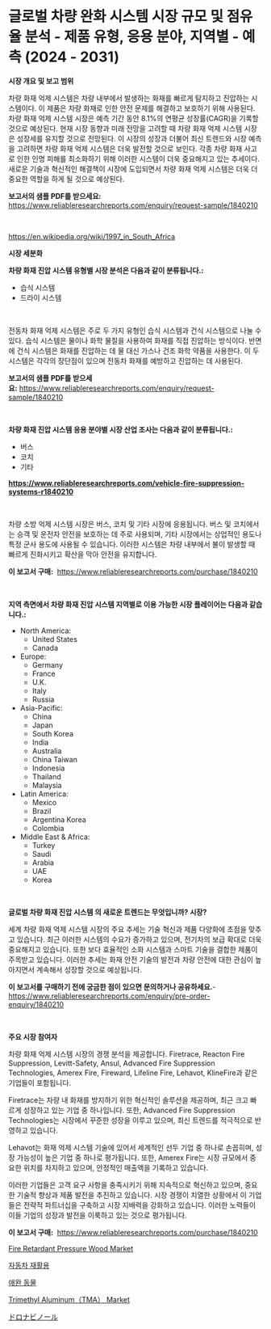 <p><h1>글로벌 차량 완화 시스템 시장 규모 및 점유율 분석 - 제품 유형, 응용 분야, 지역별 - 예측 (2024 - 2031)</h1></p><p><strong>시장 개요 및 보고 범위</strong></p>
<p><p>차량 화재 억제 시스템은 차량 내부에서 발생하는 화재를 빠르게 탐지하고 진압하는 시스템이다. 이 제품은 차량 화재로 인한 안전 문제를 해결하고 보호하기 위해 사용된다. 차량 화재 억제 시스템 시장은 예측 기간 동안 8.1%의 연평균 성장률(CAGR)을 기록할 것으로 예상된다. 현재 시장 동향과 미래 전망을 고려할 때 차량 화재 억제 시스템 시장은 성장세를 유지할 것으로 전망된다. 이 시장의 성장과 더불어 최신 트렌드와 시장 예측을 고려하면 차량 화재 억제 시스템은 더욱 발전할 것으로 보인다. 각종 차량 화재 사고로 인한 인명 피해를 최소화하기 위해 이러한 시스템이 더욱 중요해지고 있는 추세이다. 새로운 기술과 혁신적인 해결책이 시장에 도입되면서 차량 화재 억제 시스템은 더욱 더 중요한 역할을 하게 될 것으로 예상된다.</p></p>
<p><strong>보고서의 샘플 PDF를 받으세요:</strong> <a href="https://www.reliableresearchreports.com/enquiry/request-sample/1840210">https://www.reliableresearchreports.com/enquiry/request-sample/1840210</a></p>
<p>&nbsp;</p>
<p><a href="https://en.wikipedia.org/wiki/1997_in_South_Africa">https://en.wikipedia.org/wiki/1997_in_South_Africa</a></p>
<p><strong>시장 세분화</strong></p>
<p><strong>차량 화재 진압 시스템 유형별 시장 분석은 다음과 같이 분류됩니다.:</strong></p>
<p><ul><li>습식 시스템</li><li>드라이 시스템</li></ul></p>
<p>&nbsp;</p>
<p><p>전동차 화재 억제 시스템은 주로 두 가지 유형인 습식 시스템과 건식 시스템으로 나눌 수 있다. 습식 시스템은 물이나 화학 물질을 사용하여 화재를 직접 진압하는 방식이다. 반면에 건식 시스템은 화재를 진압하는 데 물 대신 가스나 건조 화학 약품을 사용한다. 이 두 시스템은 각각의 장단점이 있으며 전동차 화재를 예방하고 진압하는 데 사용된다.</p></p>
<p><strong>보고서의 샘플 PDF를 받으세요:</strong>&nbsp;<a href="https://www.reliableresearchreports.com/enquiry/request-sample/1840210">https://www.reliableresearchreports.com/enquiry/request-sample/1840210</a></p>
<p>&nbsp;</p>
<p><strong> 차량 화재 진압 시스템 응용 분야별 시장 산업 조사는 다음과 같이 분류됩니다.:</strong></p>
<p><ul><li>버스</li><li>코치</li><li>기타</li></ul></p>
<p><strong><a href="https://www.reliableresearchreports.com/vehicle-fire-suppression-systems-r1840210">https://www.reliableresearchreports.com/vehicle-fire-suppression-systems-r1840210</a></strong></p>
<p>&nbsp;</p>
<p><p>차량 소방 억제 시스템 시장은 버스, 코치 및 기타 시장에 응용됩니다. 버스 및 코치에서는 승객 및 운전자 안전을 보호하는 데 주로 사용되며, 기타 시장에서는 상업적인 용도나 특정 군사 용도에 사용될 수 있습니다. 이러한 시스템은 차량 내부에서 불이 발생할 때 빠르게 진화시키고 확산을 막아 안전을 유지합니다.</p></p>
<p><strong>이 보고서 구매:</strong>&nbsp; <a href="https://www.reliableresearchreports.com/purchase/1840210">https://www.reliableresearchreports.com/purchase/1840210</a></p>
<p>&nbsp;</p>
<p><strong>지역 측면에서 차량 화재 진압 시스템 지역별로 이용 가능한 시장 플레이어는 다음과 같습니다.:</strong></p>
<p><ul>
    <li>
        North America:
        <ul>
            <li>United States</li>
            <li>Canada</li>
        </ul>
    </li>
    <li>
        Europe:
        <ul>
            <li>Germany</li>
            <li>France</li>
            <li>U.K.</li>
            <li>Italy</li>
            <li>Russia</li>
        </ul>
    </li>
    <li>
        Asia-Pacific:
        <ul>
            <li>China</li>
            <li>Japan</li>
            <li>South Korea</li>
            <li>India</li>
            <li>Australia</li>
            <li>China Taiwan</li>
            <li>Indonesia</li>
            <li>Thailand</li>
            <li>Malaysia</li>
        </ul>
    </li>
    <li>
        Latin America:
        <ul>
            <li>Mexico</li>
            <li>Brazil</li>
            <li>Argentina Korea</li>
            <li>Colombia</li>
        </ul>
    </li>
    <li>
        Middle East & Africa:
        <ul>
            <li>Turkey</li>
            <li>Saudi</li>
            <li>Arabia</li>
            <li>UAE</li>
            <li>Korea</li>
        </ul>
    </li>
    </ul></p>
<p>&nbsp;</p>
<p><strong>글로벌 차량 화재 진압 시스템 의 새로운 트렌드는 무엇입니까? 시장?</strong></p>
<p><p>세계 차량 화재 억제 시스템 시장의 주요 추세는 기술 혁신과 제품 다양화에 초점을 맞추고 있습니다. 최근 이러한 시스템의 수요가 증가하고 있으며, 전기차의 보급 확대로 더욱 중요해지고 있습니다. 또한 보다 효율적인 소화 시스템과 스마트 기술을 결합한 제품이 주목받고 있습니다. 이러한 추세는 화재 안전 기술의 발전과 차량 안전에 대한 관심이 높아지면서 계속해서 성장할 것으로 예상됩니다.</p></p>
<p><strong>이 보고서를 구매하기 전에 궁금한 점이 있으면 문의하거나 공유하세요.</strong>- <a href="https://www.reliableresearchreports.com/enquiry/pre-order-enquiry/1840210">https://www.reliableresearchreports.com/enquiry/pre-order-enquiry/1840210</a></p>
<p>&nbsp;</p>
<p><strong>주요 시장 참여자</strong></p>
<p><p>차량 화재 억제 시스템 시장의 경쟁 분석을 제공합니다. Firetrace, Reacton Fire Suppression, Levitt-Safety, Ansul, Advanced Fire Suppression Technologies, Amerex Fire, Fireward, Lifeline Fire, Lehavot, KlineFire과 같은 기업들이 포함됩니다. </p><p>Firetrace는 차량 내 화재를 방지하기 위한 혁신적인 솔루션을 제공하며, 최근 크고 빠르게 성장하고 있는 기업 중 하나입니다. 또한, Advanced Fire Suppression Technologies는 시장에서 꾸준한 성장을 이루고 있으며, 최신 트렌드를 적극적으로 반영하고 있습니다.</p><p>Lehavot는 화재 억제 시스템 기술에 있어서 세계적인 선두 기업 중 하나로 손꼽히며, 성장 가능성이 높은 기업 중 하나로 평가됩니다. 또한, Amerex Fire는 시장 규모에서 중요한 위치를 차지하고 있으며, 안정적인 매출액을 기록하고 있습니다.</p><p>이러한 기업들은 고객 요구 사항을 충족시키기 위해 지속적으로 혁신하고 있으며, 중요한 기술적 향상과 제품 발전을 추진하고 있습니다. 시장 경쟁이 치열한 상황에서 이 기업들은 전략적 파트너십을 구축하고 시장 지배력을 강화하고 있습니다. 이러한 노력들이 이들 기업의 성장과 발전을 이룩하고 있는 것으로 평가됩니다.</p></p>
<p><strong>이 보고서 구매:</strong>&nbsp;&nbsp;<a href="https://www.reliableresearchreports.com/purchase/1840210">https://www.reliableresearchreports.com/purchase/1840210</a></p>
<p><p><a href="https://medium.com/@samantha.welch56767/fire-retardant-pressure-wood-market-research-report-includes-analysis-on-market-size-share-and-9302a5d0858c">Fire Retardant Pressure Wood Market</a></p><p><a href="https://medium.com/@derrickmafrks96745/%EC%9E%90%EB%8F%99%EC%B0%A8-%EC%9E%AC%ED%99%9C%EC%9A%A9-%EC%8B%9C%EC%9E%A5-%EA%B7%9C%EB%AA%A8-%EC%84%B1%EC%9E%A5-%EB%8F%99%ED%96%A5-%ED%86%B5%EA%B3%84-%EB%B0%8F-%EC%98%88%EC%B8%A1-2024-2031-ff24ff119e2d">자동차 재활용</a></p><p><a href="https://medium.com/@joshuapierce88/petg-%EC%8B%9C%EC%9E%A5-2024%EB%85%84%EB%B6%80%ED%84%B0-2031%EB%85%84%EA%B9%8C%EC%A7%80%EC%9D%98-%EC%82%B0%EC%97%85-%EB%8F%99%ED%96%A5-%EB%B0%8F-%EC%98%88%EC%B8%A1-a1ae7bdce22b">애완 동물</a></p><p><a href="https://www.linkedin.com/pulse/trimethyl-aluminumtma-market-global-regional-analysis-focus-region-ouhnc?trackingId=HcFUtTifTP6qt9GQrcczcQ%3D%3D">Trimethyl Aluminum（TMA） Market</a></p><p><a href="https://medium.com/@ridleydamion/%E3%82%B0%E3%83%AD%E3%83%BC%E3%83%90%E3%83%AB%E3%83%89%E3%83%AD%E3%83%8A%E3%83%93%E3%83%8E%E3%83%BC%E3%83%AB%E5%B8%82%E5%A0%B4%E3%81%AE%E7%8A%B6%E6%B3%81-2024%E5%B9%B4-2031%E5%B9%B4-%E3%81%A8%E5%9C%B0%E5%9F%9F-%E8%A3%BD%E5%93%81-%E3%82%A8%E3%83%B3%E3%83%89%E3%83%A6%E3%83%BC%E3%82%B9%E3%81%AB%E3%82%88%E3%82%8B%E4%BA%88%E6%B8%AC-702b971dd2e6">ドロナビノール</a></p></p>